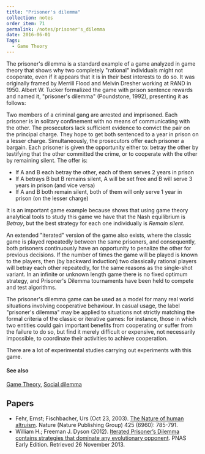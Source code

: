 ```yaml
---
title: "Prisoner's dilemma"
collection: notes
order_item: 71
permalink: /notes/prisoner's_dilemma
date: 2016-06-01
Tags:
  - Game Theory
---
```


The prisoner's dilemma is a standard example of a game analyzed in game theory that shows why two completely "rational" individuals might not cooperate, even if it appears that it is in their best interests to do so. It was originally framed by Merrill Flood and Melvin Dresher working at RAND in 1950. Albert W. Tucker formalized the game with prison sentence rewards and named it, "prisoner's dilemma" (Poundstone, 1992), presenting it as follows:

Two members of a criminal gang are arrested and imprisoned. Each prisoner is in solitary confinement with no means of communicating with the other. The prosecutors lack sufficient evidence to convict the pair on the principal charge. They hope to get both sentenced to a year in prison on a lesser charge. Simultaneously, the prosecutors offer each prisoner a bargain. Each prisoner is given the opportunity either to: betray the other by testifying that the other committed the crime, or to cooperate with the other by remaining silent. The offer is:
* If A and B each betray the other, each of them serves 2 years in prison
* If A betrays B but B remains silent, A will be set free and B will serve 3 years in prison (and vice versa)
* If A and B both remain silent, both of them will only serve 1 year in prison (on the lesser charge)

It is an important game example because shows that using game theory analytical tools to study this game we have that the Nash equilibrium is *Betray*, but the best strategy for each one individually is *Remain silent*.

An extended "iterated" version of the game also exists, where the classic game is played repeatedly between the same prisoners, and consequently, both prisoners continuously have an opportunity to penalize the other for previous decisions. If the number of times the game will be played is known to the players, then (by backward induction) two classically rational players will betray each other repeatedly, for the same reasons as the single-shot variant. In an infinite or unknown length game there is no fixed optimum strategy, and Prisoner's Dilemma tournaments have been held to compete and test algorithms.

The prisoner's dilemma game can be used as a model for many real world situations involving cooperative behaviour. In casual usage, the label "prisoner's dilemma" may be applied to situations not strictly matching the formal criteria of the classic or iterative games: for instance, those in which two entities could gain important benefits from cooperating or suffer from the failure to do so, but find it merely difficult or expensive, not necessarily impossible, to coordinate their activities to achieve cooperation.

There are a lot of experimental studies carrying out experiments with this game.


#### See also
[Game Theory](/notes/game_theory), [Social dilemma](/notes/social_dilemma)




## Papers
* Fehr, Ernst; Fischbacher, Urs (Oct 23, 2003). [The Nature of human altruism](http://www.iwp.jku.at/born/mpwfst/04/nature02043_f_born.pdf). Nature (Nature Publishing Group) 425 (6960): 785-791.
* William H.; Freeman J. Dyson (2012). [Iterated Prisoner’s Dilemma contains strategies that dominate any evolutionary opponent](http://www.pnas.org/content/109/26/10409.abstract). PNAS Early Edition. Retrieved 26 November 2013.




